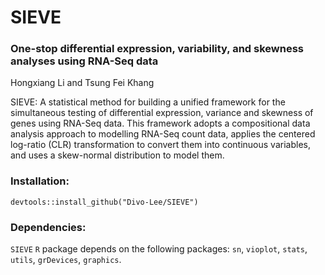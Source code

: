 # SIEVE

### One-stop differential expression, variability, and skewness analyses using RNA-Seq data

Hongxiang Li and Tsung Fei Khang

SIEVE: A statistical method for building a unified framework for the simultaneous testing of differential expression, variance and skewness of genes using RNA-Seq data. This framework adopts a compositional data analysis approach to modelling RNA-Seq count data, applies the centered log-ratio (CLR) transformation to convert them into continuous variables, and uses a skew-normal distribution to model them.


### Installation:
 `devtools::install_github("Divo-Lee/SIEVE")`
 
 
### Dependencies:
 `SIEVE` `R` package depends on the following packages: `sn`, `vioplot`, `stats`, `utils`, `grDevices`, `graphics`.
